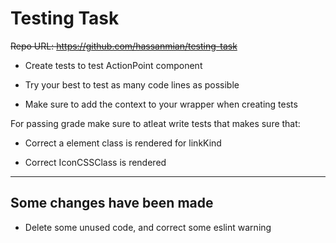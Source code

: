 # Testing Task

~~Repo URL: https://github.com/hassanmian/testing-task~~


* Create tests to test ActionPoint component

* Try your best to test as many code lines as possible

* Make sure to add the context to your wrapper when creating tests

For passing grade make sure to atleat write tests that makes sure that:

* Correct a element class is rendered for linkKind

* Correct IconCSSClass is rendered

---
## Some changes have been made
- Delete some unused code, and correct some eslint warning
